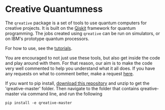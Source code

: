 # Creative Quantumness

The `qreative` package is a set of tools to use quantum computers for creative projects. It is built on the [Qiskit](https://qiskit.org) framework for quantum programming. The jobs created using `qreative` can be run on simulators, or on IBM's prototype quantum processors.

For how to use, see the [tutorials](https://github.com/quantumjim/qreative-tutorials/blob/master/README.md).

You are encouraged to not just use these tools, but also get inside the code and play around with them. For that reason, our aim is to make the code very well commented to help you understand what it all does. If you have any requests on what to comment better, make a request [here](https://github.com/quantumjim/qreative/issues/new).

If you want to pip install, [download this repository](https://github.com/quantumjim/qreative/archive/master.zip) and unzip to get the 'qreative-master' folder. Then navigate to the folder that contains qreative-master via command line, and run the following

    pip install -e qreative-master
    
    
